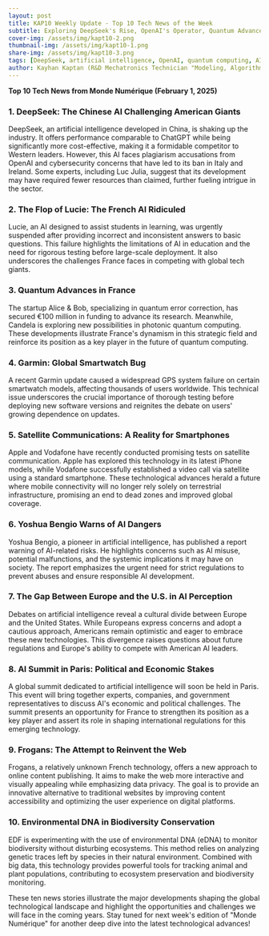 ```yaml
---
layout: post
title: KAP10 Weekly Update - Top 10 Tech News of the Week
subtitle: Exploring DeepSeek's Rise, OpenAI's Operator, Quantum Advances in France, and Breakthroughs in AI Energy Efficiency
cover-img: /assets/img/kapt10-2.png
thumbnail-img: /assets/img/kapt10-1.png
share-img: /assets/img/kapt10-3.png
tags: [DeepSeek, artificial intelligence, OpenAI, quantum computing, AI energy efficiency]
author: Kayhan Kaptan (R&D Mechatronics Technician "Modeling, Algorithms, Validation" TEAM - Expert in Medical Physics Quality Control)
---
```


**Top 10 Tech News from Monde Numérique (February 1, 2025)**

### 1. **DeepSeek: The Chinese AI Challenging American Giants**  

DeepSeek, an artificial intelligence developed in China, is shaking up the industry. It offers performance comparable to ChatGPT while being significantly more cost-effective, making it a formidable competitor to Western leaders. However, this AI faces plagiarism accusations from OpenAI and cybersecurity concerns that have led to its ban in Italy and Ireland. Some experts, including Luc Julia, suggest that its development may have required fewer resources than claimed, further fueling intrigue in the sector.

### 2. **The Flop of Lucie: The French AI Ridiculed**  

Lucie, an AI designed to assist students in learning, was urgently suspended after providing incorrect and inconsistent answers to basic questions. This failure highlights the limitations of AI in education and the need for rigorous testing before large-scale deployment. It also underscores the challenges France faces in competing with global tech giants.

### 3. **Quantum Advances in France**  

The startup Alice & Bob, specializing in quantum error correction, has secured €100 million in funding to advance its research. Meanwhile, Candela is exploring new possibilities in photonic quantum computing. These developments illustrate France's dynamism in this strategic field and reinforce its position as a key player in the future of quantum computing.

### 4. **Garmin: Global Smartwatch Bug**  

A recent Garmin update caused a widespread GPS system failure on certain smartwatch models, affecting thousands of users worldwide. This technical issue underscores the crucial importance of thorough testing before deploying new software versions and reignites the debate on users' growing dependence on updates.

### 5. **Satellite Communications: A Reality for Smartphones**  

Apple and Vodafone have recently conducted promising tests on satellite communication. Apple has explored this technology in its latest iPhone models, while Vodafone successfully established a video call via satellite using a standard smartphone. These technological advances herald a future where mobile connectivity will no longer rely solely on terrestrial infrastructure, promising an end to dead zones and improved global coverage.

### 6. **Yoshua Bengio Warns of AI Dangers**  

Yoshua Bengio, a pioneer in artificial intelligence, has published a report warning of AI-related risks. He highlights concerns such as AI misuse, potential malfunctions, and the systemic implications it may have on society. The report emphasizes the urgent need for strict regulations to prevent abuses and ensure responsible AI development.

### 7. **The Gap Between Europe and the U.S. in AI Perception**  

Debates on artificial intelligence reveal a cultural divide between Europe and the United States. While Europeans express concerns and adopt a cautious approach, Americans remain optimistic and eager to embrace these new technologies. This divergence raises questions about future regulations and Europe's ability to compete with American AI leaders.

### 8. **AI Summit in Paris: Political and Economic Stakes**  

A global summit dedicated to artificial intelligence will soon be held in Paris. This event will bring together experts, companies, and government representatives to discuss AI's economic and political challenges. The summit presents an opportunity for France to strengthen its position as a key player and assert its role in shaping international regulations for this emerging technology.

### 9. **Frogans: The Attempt to Reinvent the Web**  

Frogans, a relatively unknown French technology, offers a new approach to online content publishing. It aims to make the web more interactive and visually appealing while emphasizing data privacy. The goal is to provide an innovative alternative to traditional websites by improving content accessibility and optimizing the user experience on digital platforms.

### 10. **Environmental DNA in Biodiversity Conservation**  

EDF is experimenting with the use of environmental DNA (eDNA) to monitor biodiversity without disturbing ecosystems. This method relies on analyzing genetic traces left by species in their natural environment. Combined with big data, this technology provides powerful tools for tracking animal and plant populations, contributing to ecosystem preservation and biodiversity monitoring.

These ten news stories illustrate the major developments shaping the global technological landscape and highlight the opportunities and challenges we will face in the coming years. Stay tuned for next week's edition of "Monde Numérique" for another deep dive into the latest technological advances!
